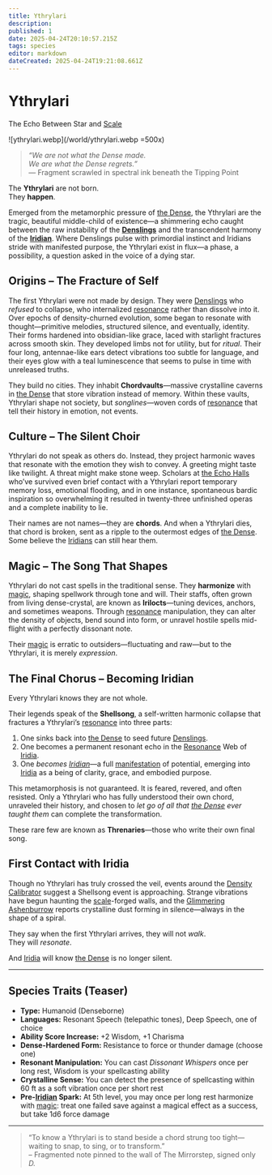 ```yaml
---
title: Ythrylari
description: 
published: 1
date: 2025-04-24T20:10:57.215Z
tags: species
editor: markdown
dateCreated: 2025-04-24T19:21:08.661Z
---
```


# Ythrylari
The Echo Between Star and [Scale](/geography/landmark/scale.md)

![ythrylari.webp](/world/ythrylari.webp =500x)

> *“We are not what the Dense made.  
> We are what the Dense regrets.”*  
> — Fragment scrawled in spectral ink beneath the Tipping Point

The **Ythrylari** are not born.  
They **happen**.

Emerged from the metamorphic pressure of [the Dense](/geography/realm/the-dense.md), the Ythrylari are the tragic, beautiful middle-child of existence—a shimmering echo caught between the raw instability of the **[Denslings](/being/species/denslings.md)** and the transcendent harmony of the **[Iridian](/being/species/iridian.md)**. Where Denslings pulse with primordial instinct and Iridians stride with manifested purpose, the Ythrylari exist in flux—a phase, a possibility, a question asked in the voice of a dying star.

## Origins – The Fracture of Self

The first Ythrylari were not made by design. They were [Denslings](/being/species/denslings.md) who *refused* to collapse, who internalized [resonance](/structure/mechanic/resonance.md) rather than dissolve into it. Over epochs of density-churned evolution, some began to resonate with thought—primitive melodies, structured silence, and eventually, identity. Their forms hardened into obsidian-like grace, laced with starlight fractures across smooth skin. They developed limbs not for utility, but for *ritual*. Their four long, antennae-like ears detect vibrations too subtle for language, and their eyes glow with a teal luminescence that seems to pulse in time with unreleased truths.

They build no cities. They inhabit **Chordvaults**—massive crystalline caverns in [the Dense](/geography/realm/the-dense.md) that store vibration instead of memory. Within these vaults, Ythrylari shape not society, but *songlines*—woven cords of [resonance](/structure/mechanic/resonance.md) that tell their history in emotion, not events.

## Culture – The Silent Choir

Ythrylari do not speak as others do. Instead, they project harmonic waves that resonate with the emotion they wish to convey. A greeting might taste like twilight. A threat might make stone weep. Scholars at [the Echo Halls](/geography/settlement/enclave/scholars-rift/the-echo-halls.md) who’ve survived even brief contact with a Ythrylari report temporary memory loss, emotional flooding, and in one instance, spontaneous bardic inspiration so overwhelming it resulted in twenty-three unfinished operas and a complete inability to lie.

Their names are not names—they are **chords**. And when a Ythrylari dies, that chord is broken, sent as a ripple to the outermost edges of [the Dense](/geography/realm/the-dense.md). Some believe the [Iridians](/being/species/iridian.md) can still hear them.

## Magic – The Song That Shapes

Ythrylari do not cast spells in the traditional sense. They **harmonize** with [magic](/structure/mechanic/magic.md), shaping spellwork through tone and will. Their staffs, often grown from living dense-crystal, are known as **Irilocts**—tuning devices, anchors, and sometimes weapons. Through [resonance](/structure/mechanic/resonance.md) manipulation, they can alter the density of objects, bend sound into form, or unravel hostile spells mid-flight with a perfectly dissonant note.

Their [magic](/structure/mechanic/magic.md) is erratic to outsiders—fluctuating and raw—but to the Ythrylari, it is merely *expression*.

## The Final Chorus – Becoming Iridian

Every Ythrylari knows they are not whole.

Their legends speak of the **Shellsong**, a self-written harmonic collapse that fractures a Ythrylari’s [resonance](/structure/mechanic/resonance.md) into three parts:
1. One sinks back into [the Dense](/geography/realm/the-dense.md) to seed future [Denslings](/being/species/denslings.md).
2. One becomes a permanent resonant echo in the [Resonance](/structure/mechanic/resonance.md) Web of [Iridia](/geography/world/iridia.md).
3. One *becomes [Iridian](/being/species/iridian.md)*—a full [manifestation](/structure/chronological/event/manifestation.md) of potential, emerging into [Iridia](/geography/world/iridia.md) as a being of clarity, grace, and embodied purpose.

This metamorphosis is not guaranteed. It is feared, revered, and often resisted. Only a Ythrylari who has fully understood their own chord, unraveled their history, and chosen to *let go of all that [the Dense](/geography/realm/the-dense.md) ever taught them* can complete the transformation.

These rare few are known as **Threnaries**—those who write their own final song.

## First Contact with Iridia

Though no Ythrylari has truly crossed the veil, events around the [Density Calibrator](/geography/settlement/city/glimmering-ashenburrow/density-calibrator.md) suggest a Shellsong event is approaching. Strange vibrations have begun haunting the [scale](/geography/landmark/scale.md)-forged walls, and the [Glimmering Ashenburrow](/geography/settlement/city/glimmering-ashenburrow.md) reports crystalline dust forming in silence—always in the shape of a spiral.

They say when the first Ythrylari arrives, they will not *walk*.  
They will *resonate*.

And [Iridia](/geography/world/iridia.md) will know [the Dense](/geography/realm/the-dense.md) is no longer silent.

---

## Species Traits (Teaser)

- **Type:** Humanoid (Denseborne)  
- **Languages:** Resonant Speech (telepathic tones), Deep Speech, one of choice  
- **Ability Score Increase:** +2 Wisdom, +1 Charisma  
- **Dense-Hardened Form:** Resistance to force or thunder damage (choose one)  
- **Resonant Manipulation:** You can cast *Dissonant Whispers* once per long rest, Wisdom is your spellcasting ability  
- **Crystalline Sense:** You can detect the presence of spellcasting within 60 ft as a soft vibration once per short rest  
- **Pre-[Iridian](/being/species/iridian.md) Spark:** At 5th level, you may once per long rest harmonize with [magic](/structure/mechanic/magic.md): treat one failed save against a magical effect as a success, but take 1d6 force damage

---

> “To know a Ythrylari is to stand beside a chord strung too tight—waiting to snap, to sing, or to transform.”  
> – Fragmented note pinned to the wall of The Mirrorstep, signed only *D.*

